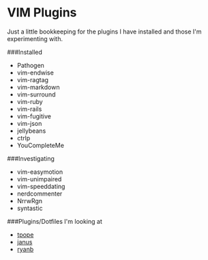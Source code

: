 VIM Plugins
===========

Just a little bookkeeping for the plugins I have installed and those I'm experimenting with.

###Installed

* Pathogen
* vim-endwise
* vim-ragtag
* vim-markdown
* vim-surround
* vim-ruby
* vim-rails
* vim-fugitive
* vim-json
* jellybeans
* ctrlp
* YouCompleteMe

###Investigating

* vim-easymotion
* vim-unimpaired
* vim-speeddating
* nerdcommenter
* NrrwRgn
* syntastic

###Plugins/Dotfiles I'm looking at

* [tpope](https://github.com/tpope/tpope)
* [janus](https://github.com/carlhuda/janus)
* [ryanb](https://github.com/ryanb/dotfiles)
